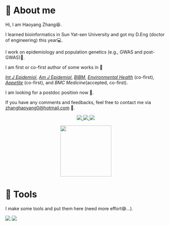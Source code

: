 #  🐣 About me

<p>Hi, I am Haoyang Zhang😆.</p>
 I learned bioinformatics in Sun Yat-sen University and got my D.Eng (doctor of engineering) this year💻. </p> 
 I work on epidemiology and population genetics (e.g., GWAS and post-GWAS)🗿. </p>
 I am first or co-first author of some works in 📰 
 
 [*Int J Epidemiol*](https://pubmed.ncbi.nlm.nih.gov/34999863/),
 [*Am J Epidemiol*](https://pubmed.ncbi.nlm.nih.gov/35801869/), 
 [*BIBM*](https://ieeexplore.ieee.org/document/9669388/),
 [*Environmental Health*](https://pubmed.ncbi.nlm.nih.gov/31779611/) (co-first),
 [*Appetite*](https://pubmed.ncbi.nlm.nih.gov/29753760/) (co-first), 
 and *BMC Medicine*(accepted, co-first). </p> 
 
 I am looking for a postdoc position now 👀. </p>
 If you have any comments and feedbacks, feel free to contact me via zhanghaoyang0@hotmail.com 💭. </p>

<p align="center">
    <a href="https://www.researchgate.net/profile/Haoyang-Zhang"> <img src="https://img.shields.io/badge/ResearchGate-%231793d1.svg?&style=for-the-badge&logo=ResearchGate&logoColor=white"/> </a>
    <a href="https://pubmed.ncbi.nlm.nih.gov/?term=%28Haoyang+zhang%5BAuthor%5D%29+AND+%28Sun+Yat-sen%5BAffiliation%5D%29&sort="> <img src="https://img.shields.io/badge/PubMed-%2357A143.svg?&style=for-the-badge&logo=PubMed&logoColor=white"/> </a>
    <a href="https://github.com/zhanghaoyang0/zhanghaoyang0/"> <img src="https://img.shields.io/badge/Github-%234d4d4d.svg?&style=for-the-badge&logo=Github&logoColor=white"/> </a>
  

<div align="center">
  <img src="https://github.com/zhanghaoyang0/zhanghaoyang0/blob/main/pic/dogwithhat.jpg" width="160" height="160">
</div>

# 🌠 Tools
<p> I make some tools and put them here (need more effort😅...).

<div align="left">
<a href="https://github.com/zhanghaoyang0/DGAT-onco">
  <img src="https://github-readme-stats.vercel.app/api/pin/?username=zhanghaoyang0&repo=DGAT-onco&theme=dark&bg_color=0d1117&hide_border=true" /></a>
<a href="https://github.com/zhanghaoyang0/rsidmap">
  <img src="https://github-readme-stats.vercel.app/api/pin/?username=zhanghaoyang0&repo=rsidmap&theme=dark&bg_color=0d1117&hide_border=true" /></a>
</div">
  
 

